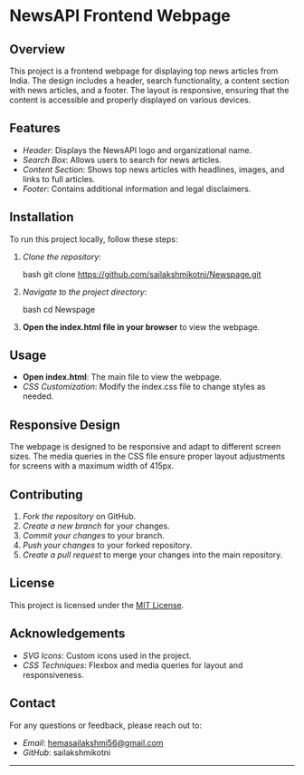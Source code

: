 # NewsAPI Frontend Webpage

## Overview

This project is a frontend webpage for displaying top news articles from India. The design includes a header, search functionality, a content section with news articles, and a footer. The layout is responsive, ensuring that the content is accessible and properly displayed on various devices.

## Features

- *Header*: Displays the NewsAPI logo and organizational name.
- *Search Box*: Allows users to search for news articles.
- *Content Section*: Shows top news articles with headlines, images, and links to full articles.
- *Footer*: Contains additional information and legal disclaimers.

## Installation

To run this project locally, follow these steps:

1. *Clone the repository*:

    bash
    git clone https://github.com/sailakshmikotni/Newspage.git
    

2. *Navigate to the project directory*:

    bash
    cd Newspage
    

3. **Open the index.html file in your browser** to view the webpage.

## Usage

- **Open index.html**: The main file to view the webpage.
- *CSS Customization*: Modify the index.css file to change styles as needed.

## Responsive Design

The webpage is designed to be responsive and adapt to different screen sizes. The media queries in the CSS file ensure proper layout adjustments for screens with a maximum width of 415px.

## Contributing

1. *Fork the repository* on GitHub.
2. *Create a new branch* for your changes.
3. *Commit your changes* to your branch.
4. *Push your changes* to your forked repository.
5. *Create a pull request* to merge your changes into the main repository.

## License

This project is licensed under the [MIT License](LICENSE).

## Acknowledgements

- *SVG Icons*: Custom icons used in the project.
- *CSS Techniques*: Flexbox and media queries for layout and responsiveness.

## Contact

For any questions or feedback, please reach out to:

- *Email*: hemasailakshmi56@gmail.com
- *GitHub*: sailakshmikotni

---

